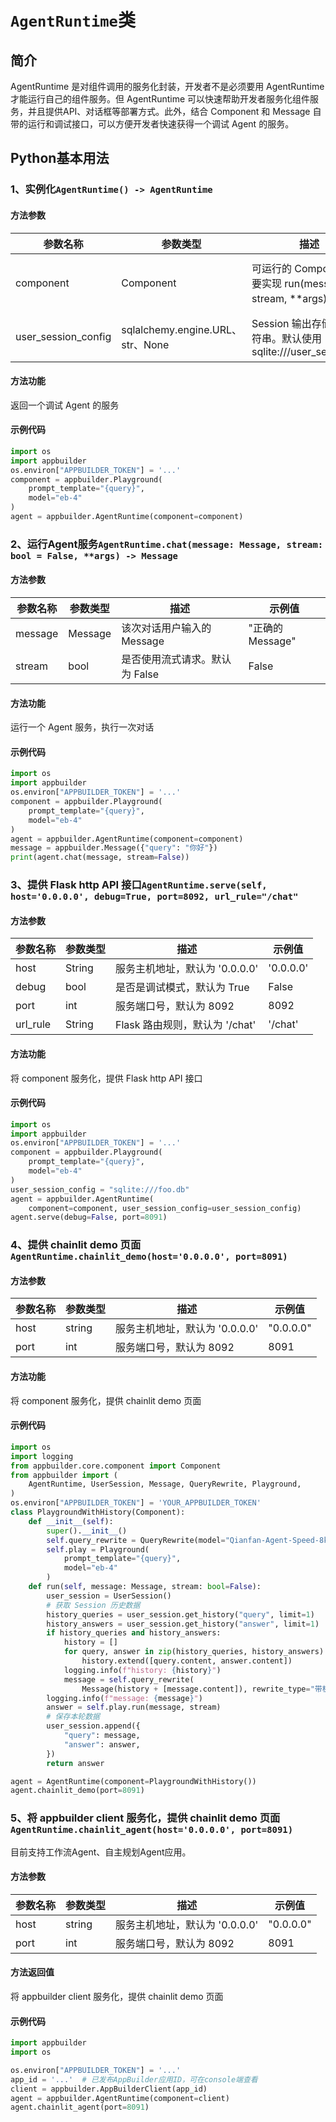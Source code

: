 # `AgentRuntime`类

## 简介

AgentRuntime 是对组件调用的服务化封装，开发者不是必须要用 AgentRuntime 才能运行自己的组件服务。但 AgentRuntime 可以快速帮助开发者服务化组件服务，并且提供API、对话框等部署方式。此外，结合 Component 和 Message 自带的运行和调试接口，可以方便开发者快速获得一个调试 Agent 的服务。


## Python基本用法

### 1、实例化`AgentRuntime() -> AgentRuntime`

#### 方法参数

| 参数名称   | 参数类型   | 描述         | 示例值       |
|--------|--------|------------|-----------|
| component | Component | 可运行的 Component,需要实现 run(message, stream, **args) 方法  | "正确的component组件或client" |
| user_session_config | sqlalchemy.engine.URL、str、None | Session 输出存储配置字符串。默认使用 sqlite:///user_session.db | "正确的存储配置字符串" |

#### 方法功能

返回一个调试 Agent 的服务

#### 示例代码

```python
import os
import appbuilder
os.environ["APPBUILDER_TOKEN"] = '...'
component = appbuilder.Playground(
    prompt_template="{query}",
    model="eb-4"
)
agent = appbuilder.AgentRuntime(component=component)
```

### 2、运行Agent服务`AgentRuntime.chat(message: Message, stream: bool = False, **args) -> Message`

#### 方法参数

| 参数名称   | 参数类型   | 描述         | 示例值       |
|--------|--------|------------|-----------|
| message | Message | 该次对话用户输入的 Message | "正确的Message" |
| stream | bool | 是否使用流式请求。默认为 False | False |

#### 方法功能

运行一个 Agent 服务，执行一次对话

#### 示例代码

```python
import os
import appbuilder
os.environ["APPBUILDER_TOKEN"] = '...'
component = appbuilder.Playground(
    prompt_template="{query}",
    model="eb-4"
)
agent = appbuilder.AgentRuntime(component=component)
message = appbuilder.Message({"query": "你好"})
print(agent.chat(message, stream=False))
```

### 3、提供 Flask http API 接口`AgentRuntime.serve(self, host='0.0.0.0', debug=True, port=8092, url_rule="/chat"`

#### 方法参数

| 参数名称   | 参数类型   | 描述         | 示例值       |
|--------|--------|------------|-----------|
| host | String | 服务主机地址，默认为 '0.0.0.0' | '0.0.0.0' |
| debug | bool | 是否是调试模式，默认为 True | False |
| port | int | 服务端口号，默认为 8092 | 8092 |
| url_rule | String | Flask 路由规则，默认为 '/chat' | '/chat' |

#### 方法功能

将 component 服务化，提供 Flask http API 接口

#### 示例代码

```python
import os
import appbuilder
os.environ["APPBUILDER_TOKEN"] = '...'
component = appbuilder.Playground(
    prompt_template="{query}",
    model="eb-4"
)
user_session_config = "sqlite:///foo.db"
agent = appbuilder.AgentRuntime(
    component=component, user_session_config=user_session_config)
agent.serve(debug=False, port=8091)
```


### 4、提供 chainlit demo 页面`AgentRuntime.chainlit_demo(host='0.0.0.0', port=8091)`


#### 方法参数

| 参数名称   | 参数类型   | 描述         | 示例值       |
|--------|--------|------------|-----------|
| host | string | 服务主机地址，默认为 '0.0.0.0' | "0.0.0.0" |
| port | int | 服务端口号，默认为 8092 | 8091 |

#### 方法功能

将 component 服务化，提供 chainlit demo 页面

#### 示例代码

```python
import os
import logging
from appbuilder.core.component import Component
from appbuilder import (
    AgentRuntime, UserSession, Message, QueryRewrite, Playground,
)
os.environ["APPBUILDER_TOKEN"] = 'YOUR_APPBUILDER_TOKEN'
class PlaygroundWithHistory(Component):
    def __init__(self):
        super().__init__()
        self.query_rewrite = QueryRewrite(model="Qianfan-Agent-Speed-8k")
        self.play = Playground(
            prompt_template="{query}",
            model="eb-4"
        )
    def run(self, message: Message, stream: bool=False):
        user_session = UserSession()
        # 获取 Session 历史数据
        history_queries = user_session.get_history("query", limit=1)
        history_answers = user_session.get_history("answer", limit=1)
        if history_queries and history_answers:
            history = []
            for query, answer in zip(history_queries, history_answers):
                history.extend([query.content, answer.content])
            logging.info(f"history: {history}")
            message = self.query_rewrite(
                Message(history + [message.content]), rewrite_type="带机器人回复")
        logging.info(f"message: {message}") 
        answer = self.play.run(message, stream)
        # 保存本轮数据
        user_session.append({
            "query": message,
            "answer": answer,
        }) 
        return answer

agent = AgentRuntime(component=PlaygroundWithHistory())
agent.chainlit_demo(port=8091)
```

### 5、将 appbuilder client 服务化，提供 chainlit demo 页面`AgentRuntime.chainlit_agent(host='0.0.0.0', port=8091)`
目前支持工作流Agent、自主规划Agent应用。

#### 方法参数

| 参数名称   | 参数类型   | 描述         | 示例值       |
|--------|--------|------------|-----------|
| host | string | 服务主机地址，默认为 '0.0.0.0' | "0.0.0.0" |
| port | int | 服务端口号，默认为 8092 | 8091 |

#### 方法返回值

将 appbuilder client 服务化，提供 chainlit demo 页面

#### 示例代码

```python
import appbuilder
import os

os.environ["APPBUILDER_TOKEN"] = '...'
app_id = '...'  # 已发布AppBuilder应用ID，可在console端查看
client = appbuilder.AppBuilderClient(app_id)
agent = appbuilder.AgentRuntime(component=client)
agent.chainlit_agent(port=8091)
```